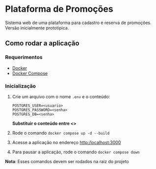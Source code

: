 # Plataforma de Promoções

Sistema web de uma plataforma para cadastro e reserva de promoções. 
Versão inicialmente prototípica.

## Como rodar a aplicação

### Requerimentos

 - [Docker](https://docs.docker.com/engine/install/)
 - [Docker Compose](https://docs.docker.com/compose/install/)

### Inicialização

 1. Crie um arquivo com o nome `.env` e o conteúdo:

    ```
    POSTGRES_USER=<usuario>
    POSTGRES_PASSWORD=<senha>
    POSTGRES_DB=<senha>
    ```

    **Substituir o conteúdo entre <>**


 2. Rode o comando `docker compose up -d --build`

 3. Acesse a aplicação no endereço [http:/localhost:3000](http://localhost:3000)

 4. Para pausar a aplicação, rode o comando `docker compose down`

**Nota**: Esses comandos devem ser rodados na raiz do projeto
